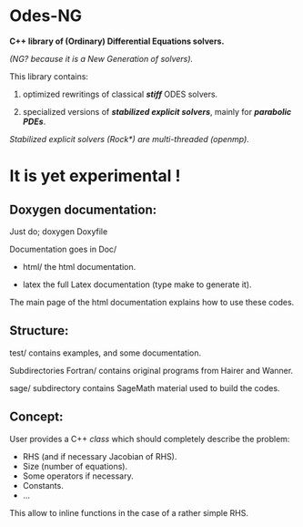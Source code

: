 Odes-NG
=======

**C++ library of (Ordinary) Differential  Equations solvers.**

_(NG? because it is a  New Generation of solvers)._

This library contains:

1) optimized rewritings of classical **_stiff_** ODES solvers.

2) specialized versions of **_stabilized explicit solvers_**, mainly for  **_parabolic
PDEs_**.

_Stabilized explicit solvers (Rock*) are multi-threaded (openmp)._

It is yet experimental !
======================

Doxygen documentation:
---------------------

Just do;
 doxygen Doxyfile 

Documentation goes in Doc/

 * html/ the html documentation.

 * latex the full Latex documentation (type make to generate it).


The main page of the html documentation explains how to use these codes.


Structure:
---------

test/ contains  examples, and some documentation.

Subdirectories Fortran/ contains original programs from Hairer and Wanner.

sage/ subdirectory contains SageMath material used to build the codes.

Concept:
-------

User provides a C++ _class_ which should completely describe the problem:

* RHS (and if necessary Jacobian of RHS).
* Size (number of equations).
* Some operators if necessary.
* Constants.
* ...

This allow to inline functions in the case of a rather simple RHS.


